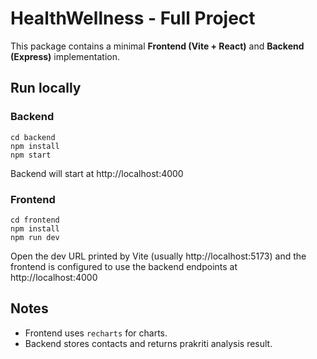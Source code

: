 # HealthWellness - Full Project

This package contains a minimal **Frontend (Vite + React)** and **Backend (Express)** implementation.

## Run locally

### Backend
```
cd backend
npm install
npm start
```
Backend will start at http://localhost:4000

### Frontend
```
cd frontend
npm install
npm run dev
```
Open the dev URL printed by Vite (usually http://localhost:5173) and the frontend is configured to use the backend endpoints at http://localhost:4000

## Notes
- Frontend uses `recharts` for charts.
- Backend stores contacts and returns prakriti analysis result.

